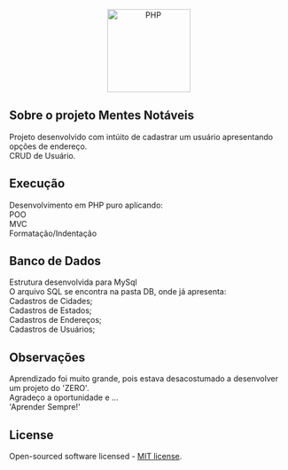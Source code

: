 <div align="center">
    <a href="https://php.net"><img alt="PHP" src="https://www.php.net/images/logos/new-php-logo.svg" width="150"></a>
</div>

## Sobre o projeto Mentes Notáveis

Projeto desenvolvido com intúito de cadastrar um usuário apresentando opções de endereço.<br>
CRUD de Usuário.

## Execução

Desenvolvimento em PHP puro aplicando:<br>
POO<br>
MVC<br>
Formatação/Indentação

## Banco de Dados

Estrutura desenvolvida para MySql<br>
O arquivo SQL se encontra na pasta DB, onde já apresenta:<br>
Cadastros de Cidades;<br>
Cadastros de Estados;<br>
Cadastros de Endereços;<br>
Cadastros de Usuários;

## Observações

Aprendizado foi muito grande, pois estava desacostumado a desenvolver um projeto do 'ZERO'.<br>
Agradeço a oportunidade e ...<br>
'Aprender Sempre!'

## License

Open-sourced software licensed - [MIT license](https://opensource.org/licenses/MIT).
